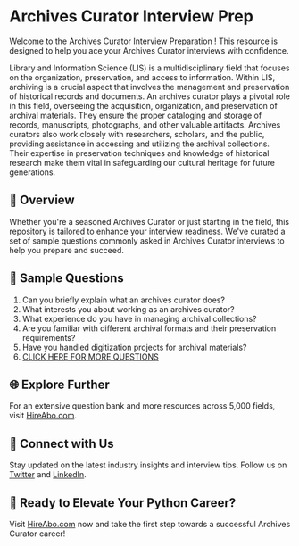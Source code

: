 # Archives Curator Interview Prep

Welcome to the Archives Curator Interview Preparation ! This resource is designed to help you ace your Archives Curator interviews with confidence.

Library and Information Science (LIS) is a multidisciplinary field that focuses on the organization, preservation, and access to information. Within LIS, archiving is a crucial aspect that involves the management and preservation of historical records and documents. An archives curator plays a pivotal role in this field, overseeing the acquisition, organization, and preservation of archival materials. They ensure the proper cataloging and storage of records, manuscripts, photographs, and other valuable artifacts. Archives curators also work closely with researchers, scholars, and the public, providing assistance in accessing and utilizing the archival collections. Their expertise in preservation techniques and knowledge of historical research make them vital in safeguarding our cultural heritage for future generations.

## 🚀 Overview

Whether you're a seasoned Archives Curator or just starting in the field, this repository is tailored to enhance your interview readiness. We've curated a set of sample questions commonly asked in Archives Curator interviews to help you prepare and succeed.

## 📝 Sample Questions

1. Can you briefly explain what an archives curator does?
2. What interests you about working as an archives curator?
3. What experience do you have in managing archival collections?
4. Are you familiar with different archival formats and their preservation requirements?
5. Have you handled digitization projects for archival materials?
6. [CLICK HERE FOR MORE QUESTIONS](https://hireabo.com/job/18_2_22/Archives%20Curator)

## 🌐 Explore Further

For an extensive question bank and more resources across 5,000 fields, visit [HireAbo.com](https://www.hireabo.com).

## 📱 Connect with Us

Stay updated on the latest industry insights and interview tips. Follow us on [Twitter](https://twitter.com/hireabo) and [LinkedIn](https://www.linkedin.com/in/hire-abo-3609972a8/).

## 🚀 Ready to Elevate Your Python Career?

Visit [HireAbo.com](https://www.hireabo.com) now and take the first step towards a successful Archives Curator career!